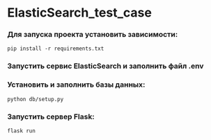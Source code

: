 # ElasticSearch_test_case


### Для запуска проекта установить зависимости:
    pip install -r requirements.txt

### Запустить сервис ElasticSearch и заполнить файл .env

### Установить и заполнить базы данных:
    python db/setup.py

### Запустить сервер Flask:
    flask run